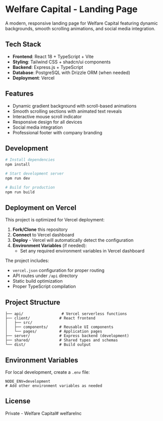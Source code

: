 # Welfare Capital - Landing Page

A modern, responsive landing page for Welfare Capital featuring dynamic backgrounds, smooth scrolling animations, and social media integration.

## Tech Stack

- **Frontend**: React 18 + TypeScript + Vite
- **Styling**: Tailwind CSS + shadcn/ui components
- **Backend**: Express.js + TypeScript
- **Database**: PostgreSQL with Drizzle ORM (when needed)
- **Deployment**: Vercel

## Features

- Dynamic gradient background with scroll-based animations
- Smooth scrolling sections with animated text reveals
- Interactive mouse scroll indicator
- Responsive design for all devices
- Social media integration
- Professional footer with company branding

## Development

```bash
# Install dependencies
npm install

# Start development server
npm run dev

# Build for production
npm run build
```

## Deployment on Vercel

This project is optimized for Vercel deployment:

1. **Fork/Clone** this repository
2. **Connect** to Vercel dashboard
3. **Deploy** - Vercel will automatically detect the configuration
4. **Environment Variables** (if needed):
   - Set any required environment variables in Vercel dashboard

The project includes:
- `vercel.json` configuration for proper routing
- API routes under `/api` directory
- Static build optimization
- Proper TypeScript compilation

## Project Structure

```
├── api/                 # Vercel serverless functions
├── client/             # React frontend
│   ├── src/
│   ├── components/     # Reusable UI components
│   └── pages/          # Application pages
├── server/             # Express backend (development)
├── shared/             # Shared types and schemas
└── dist/               # Build output
```

## Environment Variables

For local development, create a `.env` file:

```env
NODE_ENV=development
# Add other environment variables as needed
```

## License

Private - Welfare Capital# welfareInc
